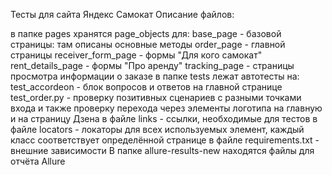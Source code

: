 Тесты для сайта Яндекс Самокат
Описание файлов:

в папке pages хранятся page_objects для:
base_page - базовой страницы: там описаны основные методы
order_page - главной страницы
receiver_form_page - формы "Для кого самокат"
rent_details_page - формы "Про аренду"
tracking_page - страницы просмотра информации о заказе
в папке tests лежат автотесты на:
test_accordeon - блок вопросов и ответов на главной странице
test_order.py - проверку позитивных сценариев с разными точками входа и также проверку перехода через элементы логотипа на главную и на страницу Дзена
в файле links - ссылки, необходимые для тестов
в файле locators - локаторы для всех используемых элемент, каждый класс соответствует определённой странице
в файле requirements.txt - внешние зависимости
В папке allure-results-new находятся файлы для отчёта Allure
